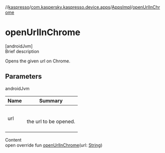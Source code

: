 //[kaspresso](../../index.md)/[com.kaspersky.kaspresso.device.apps](../index.md)/[AppsImpl](index.md)/[openUrlInChrome](open-url-in-chrome.md)



# openUrlInChrome  
[androidJvm]  
Brief description  


Opens the given url on Chrome.



## Parameters  
  
androidJvm  
  
|  Name|  Summary| 
|---|---|
| url| <br><br>the url to be opened.<br><br>
  
  
Content  
open override fun [openUrlInChrome](open-url-in-chrome.md)(url: [String](https://kotlinlang.org/api/latest/jvm/stdlib/kotlin/-string/index.html))  



